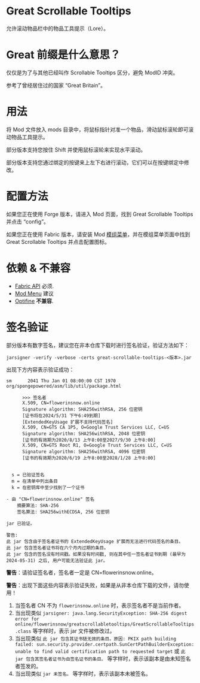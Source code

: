 # Great Scrollable Tooltips
允许滚动物品栏中的物品工具提示（Lore）。

# Great 前缀是什么意思？
仅仅是为了与其他已经叫作 Scrollable Tooltips 区分，避免 ModID 冲突。

参考了曾经居住过的国家 “Great Britain”。

# 用法
将 Mod 文件放入 mods 目录中，将鼠标指针对准一个物品，滑动鼠标滚轮即可滚动物品工具提示。

部分版本支持您按住 Shift 并使用鼠标滚轮来实现水平滚动。

部分版本支持您通过绑定的按键来上左下右进行滚动，它们可以在按键绑定中修改。

# 配置方法
如果您正在使用 Forge 版本，请进入 Mod 页面，找到 Great Scrollable Tooltips 并点击 “config”。

如果您正在使用 Fabric 版本，请安装 Mod [模组菜单](https://modrinth.com/mod/modmenu)，并在模组菜单页面中找到 Great Scrollable Tooltips 并点击配置图标。

# 依赖 & 不兼容
- [Fabric API](https://modrinth.com/mod/fabric-api) 必须.
- [Mod Menu](https://modrinth.com/mod/modmenu) 建议
- [Optifine](https://optifine.net/) **不兼容**.

# 签名验证
部分版本有数字签名，建议您在非本仓库下载时进行签名验证，验证方法如下：

```
jarsigner -verify -verbose -certs great-scrollable-tooltips-<版本>.jar
```

出现下方内容表示验证成功：

```
sm      2041 Thu Jan 01 08:00:00 CST 1970 org/spongepowered/asm/lib/util/package.html

      >>> 签名者
      X.509, CN=flowerinsnow.online
      Signature algorithm: SHA256withRSA, 256 位密钥
      [证书将在2024/5/31 下午6:49到期]
      [ExtendedKeyUsage 扩展不支持代码签名]
      X.509, CN=GTS CA 1P5, O=Google Trust Services LLC, C=US
      Signature algorithm: SHA256withRSA, 2048 位密钥
      [证书的有效期为2020/8/13 上午8:00至2027/9/30 上午8:00]
      X.509, CN=GTS Root R1, O=Google Trust Services LLC, C=US
      Signature algorithm: SHA256withRSA, 4096 位密钥
      [证书的有效期为2020/6/19 上午8:00至2028/1/28 上午8:00]


  s = 已验证签名
  m = 在清单中列出条目
  k = 在密钥库中至少找到了一个证书

- 由 "CN=flowerinsnow.online" 签名
    摘要算法: SHA-256
    签名算法: SHA256withECDSA, 256 位密钥

jar 已验证。

警告:
此 jar 包含由于签名者证书的 ExtendedKeyUsage 扩展而无法进行代码签名的条目。
此 jar 包含签名者证书将在六个月内过期的条目。
此 jar 包含的签名没有时间戳。如果没有时间戳, 则在其中任一签名者证书到期 (最早为 2024-05-31) 之后, 用户可能无法验证此 jar。
```

**警告**：请验证签名者，签名者一定是 CN=flowerinsnow.online。

**警告**：出现下面这些内容表示验证失败，如果是从非本仓库下载的文件，请勿使用！

1. 当签名者 CN 不为 `flowerinsnow.online` 时，表示签名者不是当前作者。
2. 当出现类似 `jarsigner: java.lang.SecurityException: SHA-256 digest error for online/flowerinsnow/greatscrollabletooltips/GreatScrollableTooltips.class` 等字样时，表示 jar 文件被修改过。
3. 当出现类似 `此 jar 包含其证书链无效的条目。原因: PKIX path building failed: sun.security.provider.certpath.SunCertPathBuilderException: unable to find valid certification path to requested target` 或 `此 jar 包含其签名者证书为自签名证书的条目。` 等字样时，表示该副本是由未知签名者签发的。
4. 当出现类似 `jar 未签名。` 等字样时，表示该副本未被签名。
